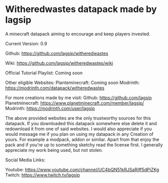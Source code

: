 # Witheredwastes datapack made by lagsip
A minecraft datapack aiming to encourage and keep players invested.

Current Version: 0.9

Github: https://github.com/lagsip/witheredwastes

Wiki: https://github.com/lagsip/witheredwastes/wiki

Official Tutorial Playlist:
Coming soon

Other eligible Websites:
Planteminecraft: Coming soon
Modrinth: https://modrinth.com/datapack/witheredwastes

For more creations made by me visit:
Github: https://github.com/lagsip
Planetminecraft: https://www.planetminecraft.com/member/lagsip/
Modrinth: https://modrinth.com/user/lagsip


The above provided websites are the only trustworthy sources for this datapack. If you downloaded this datapack somewhere else delete it and redownload it from one of said websites. I would also appreciate if you would message me if you plan on using my datapack in any Creation of yours. For example a modpack, addon or similar.
Apart from that enjoy the pack and if you're up to something sketchy read the license first. I generally appreciate my work being used, but not stolen.


Social Media Links:

Youtube: https://www.youtube.com/channel/UC4bQN51kRJSaRjff5dPjZKg
Twitch: https://www.twitch.tv/lagsip

